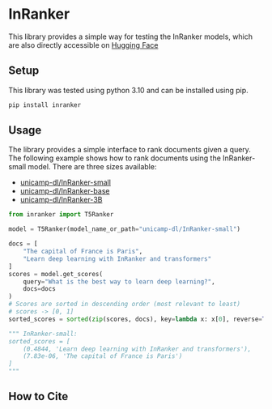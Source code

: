 # InRanker
This library provides a simple way for testing the InRanker models, which are also directly accessible on [Hugging Face](https://huggingface.co/unicamp-dl)

## Setup
This library was tested using python 3.10 and can be installed using pip.
```bash
pip install inranker 
```

## Usage
The library provides a simple interface to rank documents given a query. The following example shows how to rank documents using the InRanker-small model.
There are three sizes available:
- [unicamp-dl/InRanker-small](https://huggingface.co/unicamp-dl/InRanker-small)
- [unicamp-dl/InRanker-base](https://huggingface.co/unicamp-dl/InRanker-base)
- [unicamp-dl/InRanker-3B](https://huggingface.co/unicamp-dl/InRanker-3B)
```python
from inranker import T5Ranker

model = T5Ranker(model_name_or_path="unicamp-dl/InRanker-small")

docs = [
    "The capital of France is Paris",
    "Learn deep learning with InRanker and transformers"
]
scores = model.get_scores(
    query="What is the best way to learn deep learning?",
    docs=docs
)
# Scores are sorted in descending order (most relevant to least)
# scores -> [0, 1]
sorted_scores = sorted(zip(scores, docs), key=lambda x: x[0], reverse=True)

""" InRanker-small:
sorted_scores = [
    (0.4844, 'Learn deep learning with InRanker and transformers'),
    (7.83e-06, 'The capital of France is Paris')
]
"""
```

## How to Cite

